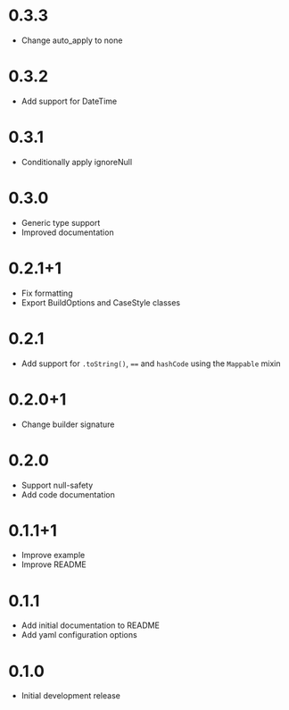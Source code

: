 # 0.3.3

- Change auto_apply to none

# 0.3.2

- Add support for DateTime

# 0.3.1

- Conditionally apply ignoreNull

# 0.3.0

- Generic type support
- Improved documentation

# 0.2.1+1

- Fix formatting
- Export BuildOptions and CaseStyle classes

# 0.2.1

- Add support for `.toString()`, `==` and `hashCode` using the `Mappable` mixin

# 0.2.0+1

- Change builder signature

# 0.2.0

- Support null-safety
- Add code documentation

# 0.1.1+1

- Improve example
- Improve README

# 0.1.1

- Add initial documentation to README
- Add yaml configuration options

# 0.1.0

- Initial development release